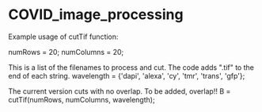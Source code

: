 # COVID_image_processing


Example usage of cutTif function: 

numRows = 20;
numColumns = 20;

This is a list of the filenames to process and cut. The code adds ".tif" to the end of each string.
wavelength = {'dapi', 'alexa', 'cy', 'tmr', 'trans', 'gfp'};

The current version cuts with no overlap. To be added, overlap!!
B = cutTif(numRows, numColumns, wavelength);
